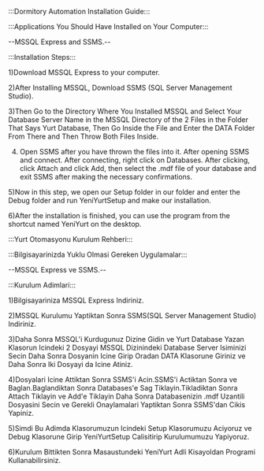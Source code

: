 :::Dormitory Automation Installation Guide:::


:::Applications You Should Have Installed on Your Computer:::

--MSSQL Express and SSMS.--

:::Installation Steps:::

1)Download MSSQL Express to your computer.

2)After Installing MSSQL, Download SSMS (SQL Server Management Studio).

3)Then Go to the Directory Where You Installed MSSQL and Select Your Database Server Name in the MSSQL Directory of the 2 Files in the Folder That Says Yurt Database, Then Go Inside the File and Enter the DATA Folder From There and Then Throw Both Files Inside.

4) Open SSMS after you have thrown the files into it. After opening SSMS and connect. After connecting, right click on Databases. After clicking, click Attach and click Add, then select the .mdf file of your database and exit SSMS after making the necessary confirmations.

5)Now in this step, we open our Setup folder in our folder and enter the Debug folder and run YeniYurtSetup and make our installation.

6)After the installation is finished, you can use the program from the shortcut named YeniYurt on the desktop.





:::Yurt Otomasyonu Kurulum Rehberi:::


:::Bilgisayarinizda Yuklu Olmasi Gereken Uygulamalar:::

--MSSQL Express ve SSMS.--



:::Kurulum Adimlari:::

1)Bilgisayariniza MSSQL Express Indiriniz.

2)MSSQL Kurulumu Yaptiktan Sonra SSMS(SQL Server Management Studio) Indiriniz.

3)Daha Sonra MSSQL'i Kurdugunuz Dizine Gidin ve Yurt Database Yazan Klasorun Icindeki 2 
Dosyayi MSSQL Dizinindeki Database Server Isiminizi Secin Daha Sonra Dosyanin Icine Girip 
Oradan DATA Klasorune Giriniz ve Daha Sonra Iki Dosyayi da Icine Atiniz.

4)Dosyalari Icine Attiktan Sonra SSMS'i Acin.SSMS'i Actiktan Sonra ve Baglan.Baglandiktan
Sonra Databases'e Sag Tiklayin.Tikladiktan Sonra Attach Tiklayin ve Add'e Tiklayin Daha Sonra
Databasenizin .mdf Uzantili Dosyasini Secin ve Gerekli Onaylamalari Yaptiktan Sonra SSMS'dan
Cikis Yapiniz.

5)Simdi Bu Adimda Klasorumuzun Icindeki Setup Klasorumuzu Aciyoruz ve Debug Klasorune Girip
YeniYurtSetup Calisitirip Kurulumumuzu Yapiyoruz.

6)Kurulum Bittikten Sonra Masaustundeki YeniYurt Adli Kisayoldan Programi Kullanabilirsiniz. 
